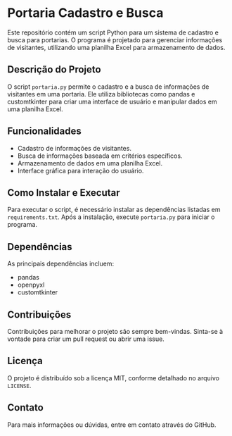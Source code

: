 <h1>Portaria Cadastro e Busca</h1>
<p>Este repositório contém um script Python para um sistema de cadastro e busca para portarias. O programa é projetado para gerenciar informações de visitantes, utilizando uma planilha Excel para armazenamento de dados.</p>

<h2>Descrição do Projeto</h2>
<p>O script <code>portaria.py</code> permite o cadastro e a busca de informações de visitantes em uma portaria. Ele utiliza bibliotecas como pandas e customtkinter para criar uma interface de usuário e manipular dados em uma planilha Excel.</p>

<h2>Funcionalidades</h2>
<ul>
  <li>Cadastro de informações de visitantes.</li>
  <li>Busca de informações baseada em critérios específicos.</li>
  <li>Armazenamento de dados em uma planilha Excel.</li>
  <li>Interface gráfica para interação do usuário.</li>
</ul>

<h2>Como Instalar e Executar</h2>
<p>Para executar o script, é necessário instalar as dependências listadas em <code>requirements.txt</code>. Após a instalação, execute <code>portaria.py</code> para iniciar o programa.</p>

  <h2>Dependências</h2>
  <p>As principais dependências incluem:</p>
  <ul>
    <li>pandas</li>
    <li>openpyxl</li>
    <li>customtkinter</li>
  </ul>

<h2>Contribuições</h2>
<p>Contribuições para melhorar o projeto são sempre bem-vindas. Sinta-se à vontade para criar um pull request ou abrir uma issue.</p>

<h2>Licença</h2>
<p>O projeto é distribuído sob a licença MIT, conforme detalhado no arquivo <code>LICENSE</code>.</p>

<h2>Contato</h2>
<p>Para mais informações ou dúvidas, entre em contato através do GitHub.</p>
